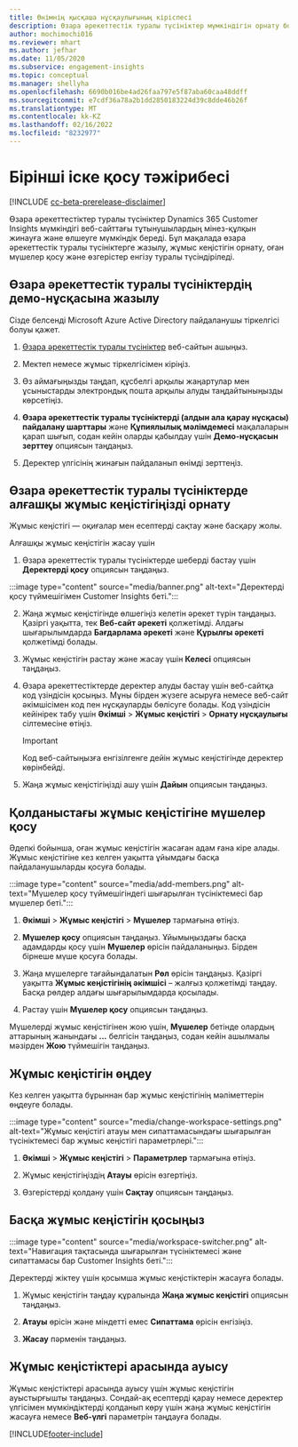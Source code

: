 ```yaml
---
title: Өнімнің қысқаша нұсқаулығының кіріспесі
description: Өзара әрекеттестік туралы түсініктер мүмкіндігін орнату бойынша алғаш рет іске қосу тәжірибесі.
author: mochimochi016
ms.reviewer: mhart
ms.author: jefhar
ms.date: 11/05/2020
ms.subservice: engagement-insights
ms.topic: conceptual
ms.manager: shellyha
ms.openlocfilehash: 6690b016be4ad26faa797e5f87aba60caa48ddff
ms.sourcegitcommit: e7cdf36a78a2b1dd2850183224d39c8dde46b26f
ms.translationtype: MT
ms.contentlocale: kk-KZ
ms.lasthandoff: 02/16/2022
ms.locfileid: "8232977"
---
```

# <a name="first-run-experience"></a>Бірінші іске қосу тәжірибесі

[!INCLUDE [cc-beta-prerelease-disclaimer](includes/cc-beta-prerelease-disclaimer.md)]

Өзара әрекеттестіктер туралы түсініктер Dynamics 365 Customer Insights мүмкіндігі веб-сайттағы тұтынушылардың мінез-құлқын жинауға және өлшеуге мүмкіндік береді. Бұл мақалада өзара әрекеттестік туралы түсініктерге жазылу, жұмыс кеңістігін орнату, оған мүшелер қосу және өзгерістер енгізу туралы түсіндіріледі.

## <a name="sign-up-for-a-demo-of-engagement-insights"></a>Өзара әрекеттестік туралы түсініктердің демо-нұсқасына жазылу

Сізде белсенді Microsoft Azure Active Directory пайдаланушы тіркелгісі болуы қажет. 

1. [Өзара әрекеттестік туралы түсініктер](https://home.ci.ai.dynamics.com/app/engagement-insights) веб-сайтын ашыңыз. 

1. Мектеп немесе жұмыс тіркелгісімен кіріңіз.

1. Өз аймағыңызды таңдап, құсбелгі арқылы жаңартулар мен ұсыныстарды электрондық пошта арқылы алуды таңдайтыныңызды көрсетіңіз.

1. **Өзара әрекеттестік туралы түсініктерді (алдын ала қарау нұсқасы) пайдалану шарттары** және **Құпиялылық мәлімдемесі** мақалаларын қарап шығып, содан кейін оларды қабылдау үшін **Демо-нұсқасын зерттеу** опциясын таңдаңыз.

1. Деректер үлгісінің жинағын пайдаланып өнімді зерттеңіз. 

## <a name="set-up-your-first-workspace-in-engagement-insights"></a>Өзара әрекеттестік туралы түсініктерде алғашқы жұмыс кеңістігіңізді орнату

Жұмыс кеңістігі — оқиғалар мен есептерді сақтау және басқару жолы.

Алғашқы жұмыс кеңістігін жасау үшін

1. Өзара әрекеттестік туралы түсініктерде шеберді бастау үшін **Деректерді қосу** опциясын таңдаңыз. 

:::image type="content" source="media/banner.png" alt-text="Деректерді қосу түймешігімен Customer Insights беті.":::

2. Жаңа жұмыс кеңістігінде өлшегіңіз келетін әрекет түрін таңдаңыз. Қазіргі уақытта, тек **Веб-сайт әрекеті** қолжетімді. Алдағы шығарылымдарда **Бағдарлама әрекеті** және **Құрылғы әрекеті** қолжетімді болады.

1. Жұмыс кеңістігін растау және жасау үшін **Келесі** опциясын таңдаңыз.

1. Өзара әрекеттестіктерде деректер алуды бастау үшін веб-сайтқа код үзіндісін қосыңыз. Мұны бірден жүзеге асыруға немесе веб-сайт әкімшісімен код пен нұсқауларды бөлісуге болады. Код үзіндісін кейінірек табу үшін **Әкімші** > **Жұмыс кеңістігі** > **Орнату нұсқаулығы** сілтемесіне өтіңіз.

   > [!IMPORTANT]
   > Код веб-сайтыңызға енгізілгенге дейін жұмыс кеңістігінде деректер көрінбейді.

1. Жаңа жұмыс кеңістігіңізді ашу үшін **Дайын** опциясын таңдаңыз. 

## <a name="add-members-to-an-existing-workspace"></a>Қолданыстағы жұмыс кеңістігіне мүшелер қосу

Әдепкі бойынша, оған жұмыс кеңістігін жасаған адам ғана кіре алады. Жұмыс кеңістігіне кез келген уақытта ұйымдағы басқа пайдаланушыларды қосуға болады.

:::image type="content" source="media/add-members.png" alt-text="Мүшелер қосу түймешігіндегі шығарылған түсініктемесі бар мүшелер беті.":::

1. **Әкімші** > **Жұмыс кеңістігі** > **Мүшелер** тармағына өтіңіз.

2. **Мүшелер қосу** опциясын таңдаңыз. Ұйымыңыздағы басқа адамдарды қосу үшін **Мүшелер** өрісін пайдаланыңыз. Бірден бірнеше мүше қосуға болады.

3. Жаңа мүшелерге тағайындалатын **Рөл** өрісін таңдаңыз. Қазіргі уақытта **Жұмыс кеңістігінің әкімшісі** – жалғыз қолжетімді таңдау. Басқа рөлдер алдағы шығарылымдарда қосылады.

4. Растау үшін **Мүшелер қосу** опциясын таңдаңыз.

Мүшелерді жұмыс кеңістігінен жою үшін, **Мүшелер** бетінде олардың аттарының жанындағы **...** белгісін таңдаңыз, содан кейін ашылмалы мәзірден **Жою** түймешігін таңдаңыз.

## <a name="edit-a-workspace"></a>Жұмыс кеңістігін өңдеу

Кез келген уақытта бұрыннан бар жұмыс кеңістігінің мәліметтерін өңдеуге болады.

:::image type="content" source="media/change-workspace-settings.png" alt-text="Жұмыс кеңістігі атауы мен сипаттамасындағы шығарылған түсініктемесі бар жұмыс кеңістігі параметрлері.":::

1. **Әкімші** > **Жұмыс кеңістігі** > **Параметрлер** тармағына өтіңіз.

1. Жұмыс кеңістігіңіздің **Атауы** өрісін өзгертіңіз.

1. Өзгерістерді қолдану үшін **Сақтау** опциясын таңдаңыз.

## <a name="add-another-new-workspace"></a>Басқа жұмыс кеңістігін қосыңыз

:::image type="content" source="media/workspace-switcher.png" alt-text="Навигация тақтасында шығарылған түсініктемесі және сипаттамасы бар Customer Insights беті.":::

Деректерді жіктеу үшін қосымша жұмыс кеңістіктерін жасауға болады.

1. Жұмыс кеңістігін таңдау құралында **Жаңа жұмыс кеңістігі** опциясын таңдаңыз.

1. **Атауы** өрісін және міндетті емес **Сипаттама** өрісін енгізіңіз.

1. **Жасау** пәрменін таңдаңыз.

## <a name="switch-between-workspaces"></a>Жұмыс кеңістіктері арасында ауысу

Жұмыс кеңістіктері арасында ауысу үшін жұмыс кеңістігін ауыстырғышты таңдаңыз. Сондай-ақ есептерді қарау немесе деректер үлгісімен мүмкіндіктерді қолданып көру үшін жаңа жұмыс кеңістігін жасауға немесе **Веб-үлгі** параметрін таңдауға болады. 



[!INCLUDE[footer-include](../includes/footer-banner.md)]